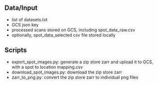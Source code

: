 ## Data/Input
- list of datasets.txt
- GCS json key
- processed scans stored on GCS, including spot_data_raw.csv
- optionally, spot_data_selected csv file stored locally

## Scripts
- export_spot_images.py: generate a zip store zarr and upload it to GCS, with a spot to location mapping.csv
- download_spot_images.py: download the zip store zarr
- zarr_to_png.py: convert the zip store zarr to individual png files

